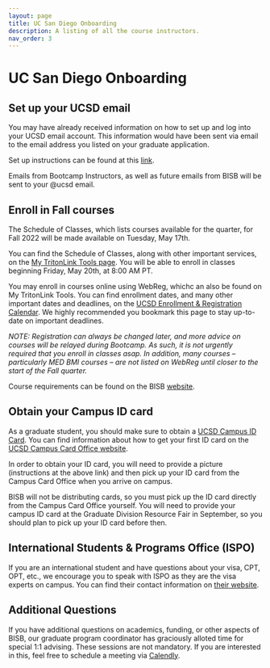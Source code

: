 ```yaml
---
layout: page
title: UC San Diego Onboarding 
description: A listing of all the course instructors.
nav_order: 3
---
```


# UC San Diego Onboarding

## Set up your UCSD email

You may have already received information on how to set up and log into your UCSD email account. This information would have been sent via email to the email address you listed on your graduate application.

Set up instructions can be found at this [link](https://support.ucsd.edu/its?id=kb_article_view&sysparm_article=KB0033344&sys_kb_id=895a32351b9e4d50506f64e8624bcb02).

Emails from Bootcamp Instructors, as well as future emails from BISB will be sent to your @ucsd email.

## Enroll in Fall courses

The Schedule of Classes, which lists courses available for the quarter, for Fall 2022 will be made available on Tuesday, May 17th.

You can find the Schedule of Classes, along with other important services, on the [My TritonLink Tools page](https://students.ucsd.edu/my-tritonlink/tools/index.html). You will be able to enroll in classes beginning Friday, May 20th, at 8:00 AM PT.

You may enroll in courses online using WebReg, whichc an also be found on My TritonLink Tools. You can find enrollment dates, and many other important dates and deadlines, on the [UCSD Enrollment & Registration Calendar](https://students.ucsd.edu/academics/enroll/calendar22-23.html). We highly recommended you bookmark this page to stay up-to-date on important deadlines.

*NOTE: Registration can always be changed later, and more advice on courses will be relayed during Bootcamp. As such, it is not urgently required that you enroll in classes asap. In addition, many courses – particularly MED BMI courses – are not listed on WebReg until closer to the start of the Fall quarter.*

Course requirements can be found on the BISB [website](https://bioinformatics.ucsd.edu/node/104).

## Obtain your Campus ID card

As a graduate student, you should make sure to obtain a [UCSD Campus ID Card](https://students.ucsd.edu/finances/campus-cards/index.html). You can find information about how to get your first ID card on the [UCSD Campus Card Office website](https://sfs.ucsd.edu/campus-cards/your-student-id.html).

In order to obtain your ID card, you will need to provide a picture (instructions at the above link) and then pick up your ID card from the Campus Card Office when you arrive on campus. 

BISB will not be distributing cards, so you must pick up the ID card directly from the Campus Card Office yourself. You will need to provide your campus ID card at the Graduate Division Resource Fair in September, so you should plan to pick up your ID card before then.

## International Students & Programs Office (ISPO)

If you are an international student and have questions about your visa, CPT, OPT, etc., we encourage you to speak with ISPO as they are the visa experts on campus. You can find their contact information on [their website](https://ispo.ucsd.edu/contact/index.html).

## Additional Questions

If you have additional questions on academics, funding, or other aspects of BISB, our graduate program coordinator has graciously alloted time for special 1:1 advising. These sessions are not mandatory. If you are interested in this, feel free to schedule a meeting via [Calendly](https://calendly.com/fperezestrada/bisb-office-hours).
